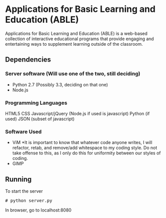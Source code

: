# Applications for Basic Learning and Education (ABLE) #

Applications for Basic Learning and Education (ABLE) is a web-based collection of interactive educational programs that 
provide engaging and entertaining ways to supplement learning outside of the classroom.

## Dependencies ##

### Server software (Will use one of the two, still deciding) ###
* Python 2.7 (Possibly 3.3, deciding on that one)
* Node.js

### Programming Languages ###
HTML5
CSS
Javascript/jQuery (Node.js if used is javascript)
Python (if used)
JSON (subset of javascript)

### Software Used ###
* ViM
    *It is important to know that whatever code anyone writes, I will refactor, retab, and remove/add whitespace to 
    my coding style. Do not take offense to this, as I only do this for uniformity between our styles of coding.
* GIMP

## Running ##
To start the server
<pre># python server.py</pre>

In browser, go to localhost:8080
